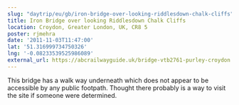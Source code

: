 ```yaml
---
slug: "daytrip/eu/gb/iron-bridge-over-looking-riddlesdown-chalk-cliffs"
title: Iron Bridge over looking Riddlesdown Chalk Cliffs
location: Croydon, Greater London, UK, CR8 5
poster: rjmehra
date: '2011-11-03T11:47:00'
lat: '51.316999734750326'
lng: '-0.08233539525986089'
external_url: https://abcrailwayguide.uk/bridge-vtb2761-purley-croydon
---
```


This bridge has a walk way underneath which does not appear to be accessible by any public footpath. Thought there probably is a way to visit the site if someone were determined.
